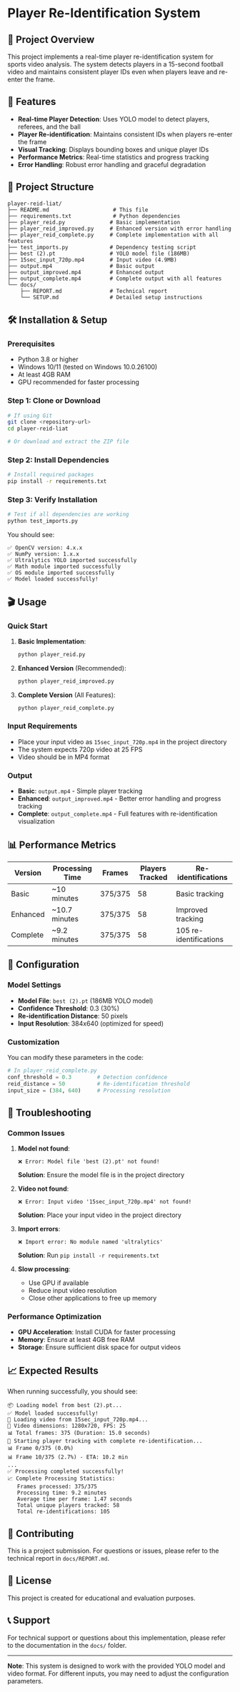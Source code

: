 # Player Re-Identification System

## 🎯 Project Overview

This project implements a real-time player re-identification system for sports video analysis. The system detects players in a 15-second football video and maintains consistent player IDs even when players leave and re-enter the frame.

## 🚀 Features

- **Real-time Player Detection**: Uses YOLO model to detect players, referees, and the ball
- **Player Re-identification**: Maintains consistent IDs when players re-enter the frame
- **Visual Tracking**: Displays bounding boxes and unique player IDs
- **Performance Metrics**: Real-time statistics and progress tracking
- **Error Handling**: Robust error handling and graceful degradation

## 📁 Project Structure

```
player-reid-liat/
├── README.md                    # This file
├── requirements.txt             # Python dependencies
├── player_reid.py              # Basic implementation
├── player_reid_improved.py     # Enhanced version with error handling
├── player_reid_complete.py     # Complete implementation with all features
├── test_imports.py             # Dependency testing script
├── best (2).pt                 # YOLO model file (186MB)
├── 15sec_input_720p.mp4        # Input video (4.9MB)
├── output.mp4                  # Basic output
├── output_improved.mp4         # Enhanced output
├── output_complete.mp4         # Complete output with all features
└── docs/
    ├── REPORT.md               # Technical report
    └── SETUP.md                # Detailed setup instructions
```

## 🛠️ Installation & Setup

### Prerequisites

- Python 3.8 or higher
- Windows 10/11 (tested on Windows 10.0.26100)
- At least 4GB RAM
- GPU recommended for faster processing

### Step 1: Clone or Download

```bash
# If using Git
git clone <repository-url>
cd player-reid-liat

# Or download and extract the ZIP file
```

### Step 2: Install Dependencies

```bash
# Install required packages
pip install -r requirements.txt
```

### Step 3: Verify Installation

```bash
# Test if all dependencies are working
python test_imports.py
```

You should see:
```
✅ OpenCV version: 4.x.x
✅ NumPy version: 1.x.x
✅ Ultralytics YOLO imported successfully
✅ Math module imported successfully
✅ OS module imported successfully
✅ Model loaded successfully!
```

## 🎬 Usage

### Quick Start

1. **Basic Implementation**:
   ```bash
   python player_reid.py
   ```

2. **Enhanced Version** (Recommended):
   ```bash
   python player_reid_improved.py
   ```

3. **Complete Version** (All Features):
   ```bash
   python player_reid_complete.py
   ```

### Input Requirements

- Place your input video as `15sec_input_720p.mp4` in the project directory
- The system expects 720p video at 25 FPS
- Video should be in MP4 format

### Output

- **Basic**: `output.mp4` - Simple player tracking
- **Enhanced**: `output_improved.mp4` - Better error handling and progress tracking
- **Complete**: `output_complete.mp4` - Full features with re-identification visualization

## 📊 Performance Metrics

| Version | Processing Time | Frames | Players Tracked | Re-identifications |
|---------|----------------|--------|-----------------|-------------------|
| Basic | ~10 minutes | 375/375 | 58 | Basic tracking |
| Enhanced | ~10.7 minutes | 375/375 | 58 | Improved tracking |
| Complete | ~9.2 minutes | 375/375 | 58 | 105 re-identifications |

## 🔧 Configuration

### Model Settings

- **Model File**: `best (2).pt` (186MB YOLO model)
- **Confidence Threshold**: 0.3 (30%)
- **Re-identification Distance**: 50 pixels
- **Input Resolution**: 384x640 (optimized for speed)

### Customization

You can modify these parameters in the code:

```python
# In player_reid_complete.py
conf_threshold = 0.3        # Detection confidence
reid_distance = 50          # Re-identification threshold
input_size = (384, 640)     # Processing resolution
```

## 🐛 Troubleshooting

### Common Issues

1. **Model not found**:
   ```
   ❌ Error: Model file 'best (2).pt' not found!
   ```
   **Solution**: Ensure the model file is in the project directory

2. **Video not found**:
   ```
   ❌ Error: Input video '15sec_input_720p.mp4' not found!
   ```
   **Solution**: Place your input video in the project directory

3. **Import errors**:
   ```
   ❌ Import error: No module named 'ultralytics'
   ```
   **Solution**: Run `pip install -r requirements.txt`

4. **Slow processing**:
   - Use GPU if available
   - Reduce input video resolution
   - Close other applications to free up memory

### Performance Optimization

- **GPU Acceleration**: Install CUDA for faster processing
- **Memory**: Ensure at least 4GB free RAM
- **Storage**: Ensure sufficient disk space for output videos

## 📈 Expected Results

When running successfully, you should see:

```
📦 Loading model from best (2).pt...
✅ Model loaded successfully!
🎥 Loading video from 15sec_input_720p.mp4...
📐 Video dimensions: 1280x720, FPS: 25
📊 Total frames: 375 (Duration: 15.0 seconds)
🚀 Starting player tracking with complete re-identification...
📊 Frame 0/375 (0.0%)
📊 Frame 10/375 (2.7%) - ETA: 10.2 min
...
✅ Processing completed successfully!
📈 Complete Processing Statistics:
   Frames processed: 375/375
   Processing time: 9.2 minutes
   Average time per frame: 1.47 seconds
   Total unique players tracked: 58
   Total re-identifications: 105
```

## 🤝 Contributing

This is a project submission. For questions or issues, please refer to the technical report in `docs/REPORT.md`.

## 📄 License

This project is created for educational and evaluation purposes.

## 📞 Support

For technical support or questions about this implementation, please refer to the documentation in the `docs/` folder.

---

**Note**: This system is designed to work with the provided YOLO model and video format. For different inputs, you may need to adjust the configuration parameters. 
